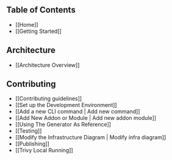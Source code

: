 ## Table of Contents

- [[Home]]
- [[Getting Started]]

## Architecture
- [[Architecture Overview]]

## Contributing
- [[Contributing guidelines]]
- [[Set up the Development Environment]]
- [[Add a new CLI command | Add new command]]
- [[Add New Addon or Module | Add new addon module]]
- [[Using The Generator As Reference]]
- [[Testing]]
- [[Modify the Infrastructure Diagram | Modify infra diagram]]
- [[Publishing]]
- [[Trivy Local Running]]
